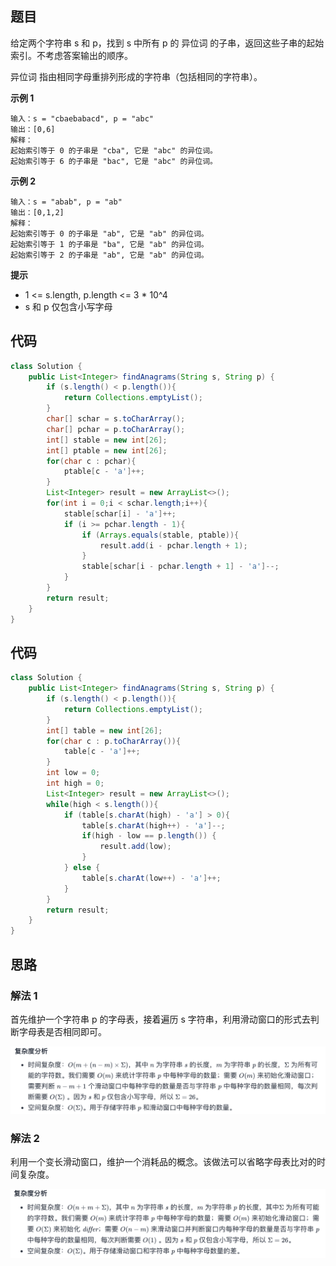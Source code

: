 ## 题目
给定两个字符串 s 和 p，找到 s 中所有 p 的 异位词 的子串，返回这些子串的起始索引。不考虑答案输出的顺序。

异位词 指由相同字母重排列形成的字符串（包括相同的字符串）。

**示例 1**
```
输入：s = "cbaebabacd", p = "abc"
输出：[0,6]
解释：
起始索引等于 0 的子串是 "cba", 它是 "abc" 的异位词。
起始索引等于 6 的子串是 "bac", 它是 "abc" 的异位词。
```

**示例 2**
```
输入：s = "abab", p = "ab"
输出：[0,1,2]
解释：
起始索引等于 0 的子串是 "ab", 它是 "ab" 的异位词。
起始索引等于 1 的子串是 "ba", 它是 "ab" 的异位词。
起始索引等于 2 的子串是 "ab", 它是 "ab" 的异位词。
```

**提示**
* 1 <= s.length, p.length <= 3 * 10^4
* s 和 p 仅包含小写字母

## 代码
```Java
class Solution {
    public List<Integer> findAnagrams(String s, String p) {
        if (s.length() < p.length()){
            return Collections.emptyList();
        }
        char[] schar = s.toCharArray();
        char[] pchar = p.toCharArray();
        int[] stable = new int[26];
        int[] ptable = new int[26];
        for(char c : pchar){
            ptable[c - 'a']++;
        }
        List<Integer> result = new ArrayList<>();
        for(int i = 0;i < schar.length;i++){
            stable[schar[i] - 'a']++;
            if (i >= pchar.length - 1){
                if (Arrays.equals(stable, ptable)){
                    result.add(i - pchar.length + 1);
                }
                stable[schar[i - pchar.length + 1] - 'a']--;
            }
        }
        return result;
    }
}
```

## 代码
```Java
class Solution {
    public List<Integer> findAnagrams(String s, String p) {
        if (s.length() < p.length()){
            return Collections.emptyList();
        }
        int[] table = new int[26];
        for(char c : p.toCharArray()){
            table[c - 'a']++;
        }
        int low = 0;
        int high = 0;
        List<Integer> result = new ArrayList<>();
        while(high < s.length()){
            if (table[s.charAt(high) - 'a'] > 0){
                table[s.charAt(high++) - 'a']--;
                if(high - low == p.length()) {
                    result.add(low);
                }
            } else {
                table[s.charAt(low++) - 'a']++;
            }
        }
        return result;
    }
}
```

## 思路

### 解法 1
首先维护一个字符串 p 的字母表，接着遍历 s 字符串，利用滑动窗口的形式去判断字母表是否相同即可。

![](static/438_1.png)

### 解法 2
利用一个变长滑动窗口，维护一个消耗品的概念。该做法可以省略字母表比对的时间复杂度。

![](static/438_2.png)